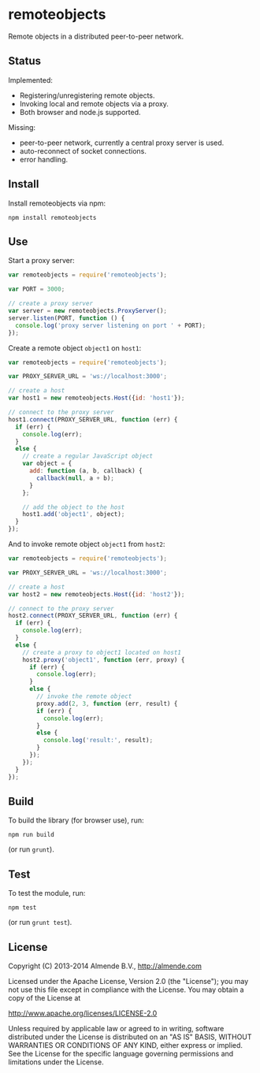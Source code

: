 # remoteobjects

Remote objects in a distributed peer-to-peer network.


## Status

Implemented:

- Registering/unregistering remote objects.
- Invoking local and remote objects via a proxy.
- Both browser and node.js supported.

Missing:

- peer-to-peer network, currently a central proxy server is used.
- auto-reconnect of socket connections.
- error handling.


## Install

Install remoteobjects via npm:

    npm install remoteobjects


## Use

Start a proxy server:

```js
var remoteobjects = require('remoteobjects');

var PORT = 3000;

// create a proxy server
var server = new remoteobjects.ProxyServer();
server.listen(PORT, function () {
  console.log('proxy server listening on port ' + PORT);
});
```

Create a remote object `object1` on `host1`:

```js
var remoteobjects = require('remoteobjects');

var PROXY_SERVER_URL = 'ws://localhost:3000';

// create a host
var host1 = new remoteobjects.Host({id: 'host1'});

// connect to the proxy server
host1.connect(PROXY_SERVER_URL, function (err) {
  if (err) {
    console.log(err);
  }
  else {
    // create a regular JavaScript object
    var object = {
      add: function (a, b, callback) {
        callback(null, a + b);
      }
    };

    // add the object to the host
    host1.add('object1', object);
  }
});
```

And to invoke remote object `object1` from `host2`:

```js
var remoteobjects = require('remoteobjects');

var PROXY_SERVER_URL = 'ws://localhost:3000';

// create a host
var host2 = new remoteobjects.Host({id: 'host2'});

// connect to the proxy server
host2.connect(PROXY_SERVER_URL, function (err) {
  if (err) {
    console.log(err);
  }
  else {
    // create a proxy to object1 located on host1
    host2.proxy('object1', function (err, proxy) {
      if (err) {
        console.log(err);
      }
      else {
        // invoke the remote object
        proxy.add(2, 3, function (err, result) {
        if (err) {
          console.log(err);
        }
        else {
          console.log('result:', result);
        }
      });
    });
  }
});
```


## Build

To build the library (for browser use), run:

    npm run build

(or run `grunt`).


## Test

To test the module, run:

    npm test

(or run `grunt test`).


## License

Copyright (C) 2013-2014 Almende B.V., http://almende.com

Licensed under the Apache License, Version 2.0 (the "License");
you may not use this file except in compliance with the License.
You may obtain a copy of the License at

   http://www.apache.org/licenses/LICENSE-2.0

Unless required by applicable law or agreed to in writing, software
distributed under the License is distributed on an "AS IS" BASIS,
WITHOUT WARRANTIES OR CONDITIONS OF ANY KIND, either express or implied.
See the License for the specific language governing permissions and
limitations under the License.
